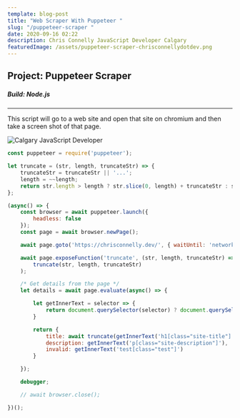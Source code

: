 ```yaml
---
template: blog-post
title: "Web Scraper With Puppeteer "
slug: "/puppeteer-scraper "
date: 2020-09-16 02:22
description: Chris Connelly JavaScript Developer Calgary
featuredImage: /assets/puppeteer-scraper-chrisconnellydotdev.png
---
```

## Project: Puppeteer Scraper

##### Build: Node.js

- - -

This script will go to a web site and open that site on chromium and then take a screen shot of that page. 



![Calgary JavaScript Developer](/assets/example.png "Screenshot from puppeteer")

```javascript
const puppeteer = require('puppeteer');

let truncate = (str, length, truncateStr) => {
    truncateStr = truncateStr || '...';
    length = ~~length;
    return str.length > length ? str.slice(0, length) + truncateStr : str;
};

(async() => {
    const browser = await puppeteer.launch({
        headless: false
    });
    const page = await browser.newPage();

    await page.goto('https://chrisconnelly.dev/', { waitUntil: 'networkidle0' });

    await page.exposeFunction('truncate', (str, length, truncateStr) =>
        truncate(str, length, truncateStr)
    );

    /* Get details from the page */
    let details = await page.evaluate(async() => {

        let getInnerText = selector => {
            return document.querySelector(selector) ? document.querySelector(selector).innerText : false
        }

        return {
            title: await truncate(getInnerText('h1[class="site-title"]'), 5),
            description: getInnerText('p[class="site-description"]'),
            invalid: getInnerText('test[class="test"]')
        }

    });

    debugger;

    // await browser.close();

})();
```